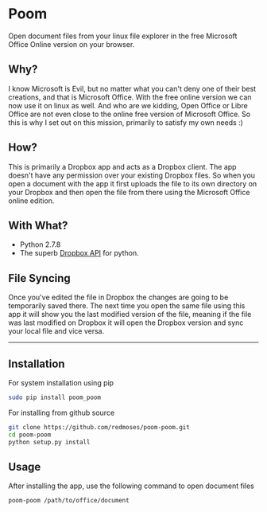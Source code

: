 Poom
=====

Open document files from your linux file explorer in the free Microsoft Office Online version on your browser.

## Why?
I know Microsoft is Evil, but no matter what you can't deny one of their best creations, and that is Microsoft Office.
With the free online version we can now use it on linux as well. And who are we kidding, Open Office or Libre Office 
are not even close to the online free version of Microsoft Office. So this is why I set out on this mission, primarily 
to satisfy my own needs :)

## How?
This is primarily a Dropbox app and acts as a Dropbox client. The app doesn't have any permission over your existing
Dropbox files. So when you open a document with the app it first uploads the file to its own directory on your 
Dropbox and then open the file from there using the Microsoft Office online edition.

## With What?
-	Python 2.7.8
-	The superb [Dropbox API](https://www.dropbox.com/developers/core/docs/python) for python.

## File Syncing
Once you've edited the file in Dropbox the changes are going to be temporarily saved there. The next time you open the 
same file using this app it will show you the last modified version of the file, meaning if the file was last modified 
on Dropbox it will open the Dropbox version and sync your local file and vice versa.

-----------------------------------------------------------------------------------------

## Installation
For system installation using pip

```bash
sudo pip install poom_poom
```

For installing from github source

```bash
git clone https://github.com/redmoses/poom-poom.git
cd poom-poom
python setup.py install
```

## Usage
After installing the app, use the following command to open document files

```bash
poom-poom /path/to/office/document
```
